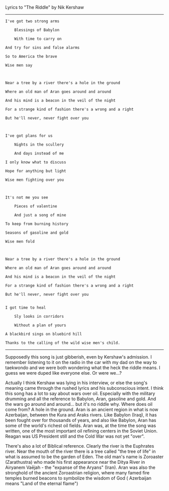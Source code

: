 <!--
.. title: The Riddle, Nik Kershaw, 1985
.. slug: the-riddle
.. date: 2011-04-11 21:23:33 UTC+10:00
.. tags: lyrics
.. category: 
.. link: 
.. description: 
.. type: text
-->

Lyrics to "The Riddle" by Nik Kershaw

<!-- TEASER_END -->
----

```
I've got two strong arms

    Blessings of Babylon

    With time to carry on

And try for sins and false alarms

So to America the brave

Wise men say

 

Near a tree by a river there's a hole in the ground

Where an old man of Aran goes around and around

And his mind is a beacon in the veil of the night

For a strange kind of fashion there's a wrong and a right

But he'll never, never fight over you

 

I've got plans for us

    Nights in the scullery

    And days instead of me

I only know what to discuss

Hope for anything but light

Wise men fighting over you

 

It's not me you see

    Pieces of valentine

    And just a song of mine

To keep from burning history

Seasons of gasoline and gold

Wise men fold

 

Near a tree by a river there's a hole in the ground

Where an old man of Aran goes around and around

And his mind is a beacon in the veil of the night

For a strange kind of fashion there's a wrong and a right

But he'll never, never fight over you
 

I got time to heal

    Sly looks in corridors

    Without a plan of yours

A blackbird sings on bluebird hill

Thanks to the calling of the wild wise men's child.
```
 

------

 

Supposedly this song is just gibberish, even by Kershaw's admission.  I remember listening to it on the radio in the car with my dad on the way to taekwondo and we were both wondering what the heck the riddle means.  I guess we were duped like everyone else.  Or were we...?

 

Actually I think Kershaw was lying in his interview, or else the song's meaning came through the rushed lyrics and his subconscious intent.  I think this song has a lot to say about wars over oil. Especially with the military drumming and all the reference to Babylon, Aran, gasoline and gold.  And the wars go around and around... but it's no riddle why. Where does oil come from? A hole in the ground. Aran is an ancient region in what is now Azerbaijan, between the Kura and Araks rivers. Like Babylon (Iraq), it has been fought over for thousands of years, and also like Babylon, Aran has some of the world's richest oil fields.   Aran was, at the time the song was written, one of the most important oil refining centers in the Soviet Union.  Reagan was US President still and the Cold War was not yet "over".

 

There's also a lot of Biblical reference.  Clearly the river is the Euphrates river. Near the mouth of the river there is a tree called "the tree of life" in what is assumed to be the garden of Eden. The old man's name is Zoroaster (Zarathustra) who made his first appearance near the Ditya River in Airyanem Vaējah - the "expanse of the Aryans" (Iran).  Aran was also the stronghold of the ancient Zoroastrian religion, where many famed fire temples burned beacons to symbolize the wisdom of God ( Azerbaijan means "Land of the eternal flame")
